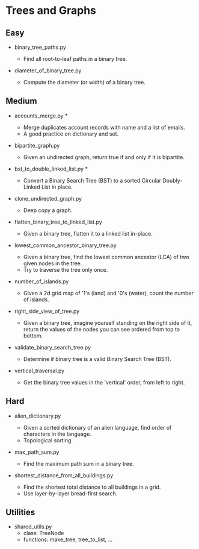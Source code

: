 Trees and Graphs
================

## Easy
+ binary_tree_paths.py
  - Find all root-to-leaf paths in a binary tree.

+ diameter_of_binary_tree.py
  - Compute the diameter (or width) of a binary tree. 

## Medium
+ accounts_merge.py *
  - Merge duplicates account records with name and a list of emails.
  - A good practice on dictionary and set.

+ bipartite_graph.py
  - Given an undirected graph, return true if and only if it is bipartite.

+ bst_to_double_linked_list.py *
  -  Convert a Binary Search Tree (BST) to a sorted Circular Doubly-Linked List in place.

+ clone_undirected_graph.py
  - Deep copy a graph.

+ flatten_binary_tree_to_linked_list.py	
  - Given a binary tree, flatten it to a linked list in-place.

+ lowest_common_ancestor_binary_tree.py
  - Given a binary tree, find the lowest common ancestor (LCA) of two given nodes in the tree.
  - Try to traverse the tree only once.

+ number_of_islands.py
  - Given a 2d grid map of '1's (land) and '0's (water), count the number of islands.

+ right_side_view_of_tree.py
  - Given a binary tree, imagine yourself standing on the right side
    of it, return the values of the nodes you can see ordered from top to bottom.

+ validate_binary_search_tree.py
  - Determine if binary tree is a valid Binary Search Tree (BST).

+ vertical_traversal.py
  - Get the binary tree values in the 'vertical' order, from left to right.


## Hard
+ alien_dictionary.py
  - Given a sorted dictionary of an alien language, find order of characters in the language.
  - Topological sorting.

+ max_path_sum.py
  - Find the maximum path sum in a binary tree.

+ shortest_distance_from_all_buildings.py
  - Find the shortest total distance to all buildings in a grid.
  - Use layer-by-layer bread-first search.


## Utilities
+ shared_utils.py
  - class: TreeNode
  - functions: make_tree, tree_to_list, ...

